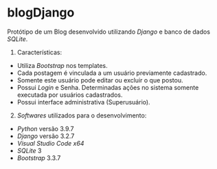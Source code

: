 # blogDjango

Protótipo de um Blog desenvolvido utilizando *Django* e banco de dados *SQLite*.

1. Características:
- Utiliza *Bootstrap* nos templates.
- Cada postagem é vinculada a um usuário previamente cadastrado.
- Somente este usuário pode editar ou excluir o que postou.
- Possui *Login* e Senha. Determinadas ações no sistema somente executada por usuários cadastrados.
- Possui interface administrativa (Superusuário).

2. *Softwares* utilizados para o desenvolvimento:	
- *Python* versão 3.9.7
- *Django* versão 3.2.7 
- *Visual Studio Code x64*
- *SQLite* 3
- *Bootstrap* 3.3.7
